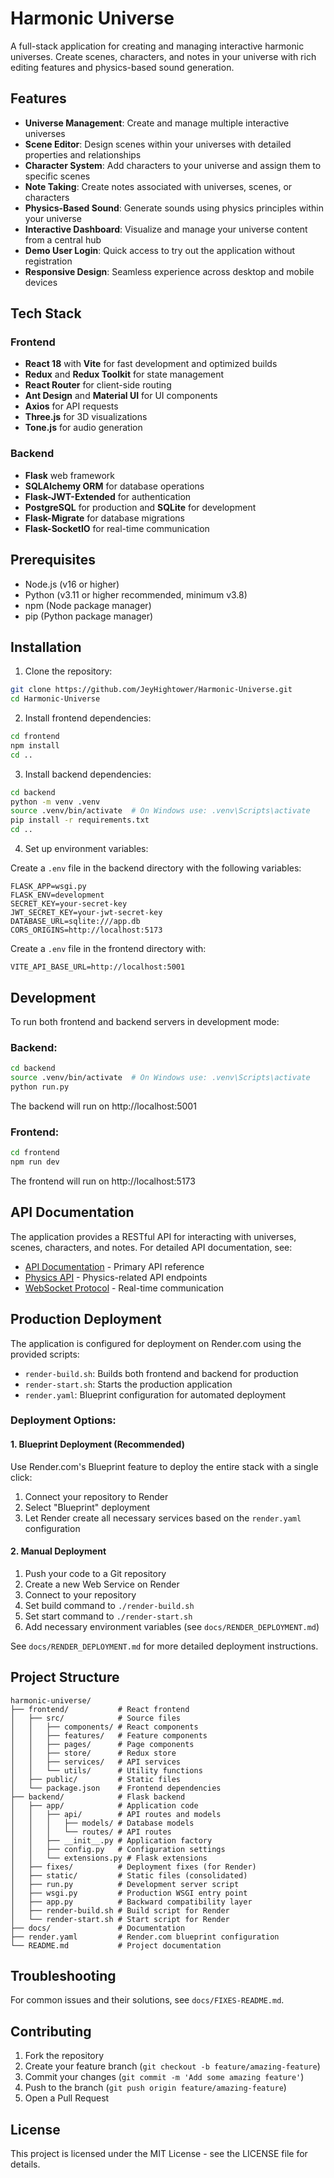 # Harmonic Universe

A full-stack application for creating and managing interactive harmonic universes. Create scenes, characters, and notes in your universe with rich editing features and physics-based sound generation.

## Features

- **Universe Management**: Create and manage multiple interactive universes
- **Scene Editor**: Design scenes within your universes with detailed properties and relationships
- **Character System**: Add characters to your universe and assign them to specific scenes
- **Note Taking**: Create notes associated with universes, scenes, or characters
- **Physics-Based Sound**: Generate sounds using physics principles within your universe
- **Interactive Dashboard**: Visualize and manage your universe content from a central hub
- **Demo User Login**: Quick access to try out the application without registration
- **Responsive Design**: Seamless experience across desktop and mobile devices

## Tech Stack

### Frontend

- **React 18** with **Vite** for fast development and optimized builds
- **Redux** and **Redux Toolkit** for state management
- **React Router** for client-side routing
- **Ant Design** and **Material UI** for UI components
- **Axios** for API requests
- **Three.js** for 3D visualizations
- **Tone.js** for audio generation

### Backend

- **Flask** web framework
- **SQLAlchemy ORM** for database operations
- **Flask-JWT-Extended** for authentication
- **PostgreSQL** for production and **SQLite** for development
- **Flask-Migrate** for database migrations
- **Flask-SocketIO** for real-time communication

## Prerequisites

- Node.js (v16 or higher)
- Python (v3.11 or higher recommended, minimum v3.8)
- npm (Node package manager)
- pip (Python package manager)

## Installation

1. Clone the repository:

```bash
git clone https://github.com/JeyHightower/Harmonic-Universe.git
cd Harmonic-Universe
```

2. Install frontend dependencies:

```bash
cd frontend
npm install
cd ..
```

3. Install backend dependencies:

```bash
cd backend
python -m venv .venv
source .venv/bin/activate  # On Windows use: .venv\Scripts\activate
pip install -r requirements.txt
cd ..
```

4. Set up environment variables:

Create a `.env` file in the backend directory with the following variables:

```env
FLASK_APP=wsgi.py
FLASK_ENV=development
SECRET_KEY=your-secret-key
JWT_SECRET_KEY=your-jwt-secret-key
DATABASE_URL=sqlite:///app.db
CORS_ORIGINS=http://localhost:5173
```

Create a `.env` file in the frontend directory with:

```env
VITE_API_BASE_URL=http://localhost:5001
```

## Development

To run both frontend and backend servers in development mode:

### Backend:

```bash
cd backend
source .venv/bin/activate  # On Windows use: .venv\Scripts\activate
python run.py
```

The backend will run on http://localhost:5001

### Frontend:

```bash
cd frontend
npm run dev
```

The frontend will run on http://localhost:5173

## API Documentation

The application provides a RESTful API for interacting with universes, scenes, characters, and notes. For detailed API documentation, see:

- [API Documentation](docs/api/README.md) - Primary API reference
- [Physics API](docs/frontend/api/PHYSICS_API.md) - Physics-related API endpoints
- [WebSocket Protocol](docs/frontend/api/WEBSOCKET_PROTOCOL.md) - Real-time communication

## Production Deployment

The application is configured for deployment on Render.com using the provided scripts:

- `render-build.sh`: Builds both frontend and backend for production
- `render-start.sh`: Starts the production application
- `render.yaml`: Blueprint configuration for automated deployment

### Deployment Options:

#### 1. Blueprint Deployment (Recommended)

Use Render.com's Blueprint feature to deploy the entire stack with a single click:

1. Connect your repository to Render
2. Select "Blueprint" deployment
3. Let Render create all necessary services based on the `render.yaml` configuration

#### 2. Manual Deployment

1. Push your code to a Git repository
2. Create a new Web Service on Render
3. Connect to your repository
4. Set build command to `./render-build.sh`
5. Set start command to `./render-start.sh`
6. Add necessary environment variables (see `docs/RENDER_DEPLOYMENT.md`)

See `docs/RENDER_DEPLOYMENT.md` for more detailed deployment instructions.

## Project Structure

```
harmonic-universe/
├── frontend/           # React frontend
│   ├── src/            # Source files
│   │   ├── components/ # React components
│   │   ├── features/   # Feature components
│   │   ├── pages/      # Page components
│   │   ├── store/      # Redux store
│   │   ├── services/   # API services
│   │   └── utils/      # Utility functions
│   ├── public/         # Static files
│   └── package.json    # Frontend dependencies
├── backend/            # Flask backend
│   ├── app/            # Application code
│   │   ├── api/        # API routes and models
│   │   │   ├── models/ # Database models
│   │   │   └── routes/ # API routes
│   │   ├── __init__.py # Application factory
│   │   ├── config.py   # Configuration settings
│   │   └── extensions.py # Flask extensions
│   ├── fixes/          # Deployment fixes (for Render)
│   ├── static/         # Static files (consolidated)
│   ├── run.py          # Development server script
│   ├── wsgi.py         # Production WSGI entry point
│   ├── app.py          # Backward compatibility layer
│   ├── render-build.sh # Build script for Render
│   └── render-start.sh # Start script for Render
├── docs/               # Documentation
├── render.yaml         # Render.com blueprint configuration
└── README.md           # Project documentation
```

## Troubleshooting

For common issues and their solutions, see `docs/FIXES-README.md`.

## Contributing

1. Fork the repository
2. Create your feature branch (`git checkout -b feature/amazing-feature`)
3. Commit your changes (`git commit -m 'Add some amazing feature'`)
4. Push to the branch (`git push origin feature/amazing-feature`)
5. Open a Pull Request

## License

This project is licensed under the MIT License - see the LICENSE file for details.
